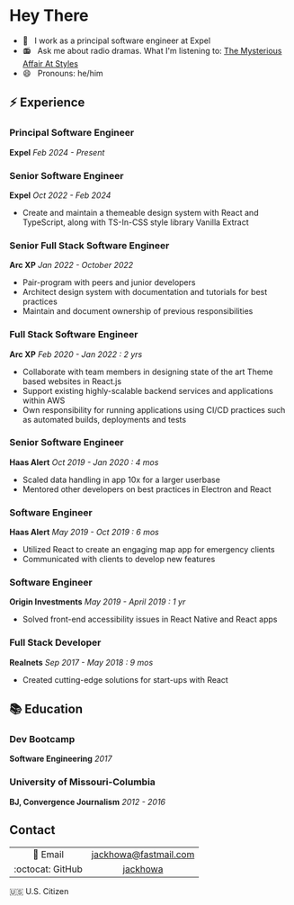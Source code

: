 # Hey There

- 📰 &nbsp; I work as a principal software engineer at Expel
- 📻 &nbsp; Ask me about radio dramas. What I'm listening to: [The Mysterious Affair At Styles](https://www.audible.com/pd/The-Mysterious-Affair-at-Styles-Audiobook/B0DJC1T9VG)
- 😄 &nbsp; Pronouns: he/him

## :zap: Experience

### Principal Software Engineer

**Expel**
*Feb 2024 - Present*

### Senior Software Engineer

**Expel**
*Oct 2022 - Feb 2024*

- Create and maintain a themeable design system with React and TypeScript, along
with TS-In-CSS style library Vanilla Extract

### Senior Full Stack Software Engineer

**Arc XP**
*Jan 2022 - October 2022*

- Pair-program with peers and junior developers
- Architect design system with documentation and tutorials for best practices
- Maintain and document ownership of previous responsibilities

### Full Stack Software Engineer

**Arc XP**
*Feb 2020 - Jan 2022 : 2 yrs*

- Collaborate with team members in designing state of the art Theme based websites
in React.js
- Support existing highly-scalable backend services and applications within AWS
- Own responsibility for running applications using CI/CD practices such as
automated builds, deployments and tests

### Senior Software Engineer

**Haas Alert**
*Oct 2019 - Jan 2020 : 4 mos*

- Scaled data handling in app 10x for a larger userbase
- Mentored other developers on best practices in Electron and React

### Software Engineer

**Haas Alert**
*May 2019 - Oct 2019 : 6 mos*

- Utilized React to create an engaging map app for emergency clients
- Communicated with clients to develop new features

### Software Engineer

**Origin Investments**
*May 2019 - April 2019 : 1 yr*

- Solved front-end accessibility issues in React Native and React apps

### Full Stack Developer

**Realnets**
*Sep 2017 - May 2018 : 9 mos*

- Created cutting-edge solutions for start-ups with React

## :books: Education

### Dev Bootcamp

**Software Engineering**
*2017*

### University of Missouri-Columbia

**BJ, Convergence Journalism**
*2012 - 2016*

## Contact

| | |
|:----:|:---:|
|:incoming_envelope: Email | [jackhowa@fastmail.com](mailto:jackhowa@fastmail)|
|:octocat: GitHub | [jackhowa](https://github.com/jackhowa/)|

:us: U.S. Citizen
